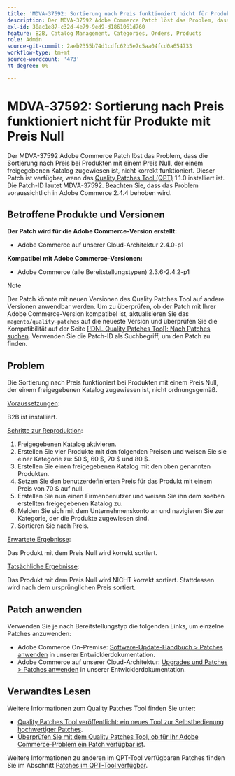 ```yaml
---
title: 'MDVA-37592: Sortierung nach Preis funktioniert nicht für Produkte mit Preis Null'
description: Der MDVA-37592 Adobe Commerce Patch löst das Problem, dass die Sortierung nach Preis bei Produkten mit einem Preis Null, der einem freigegebenen Katalog zugewiesen ist, nicht korrekt funktioniert. Dieser Patch ist verfügbar, wenn das [Quality Patches Tool (QPT)](/help/announcements/adobe-commerce-announcements/magento-quality-patches-released-new-tool-to-self-serve-quality-patches.md) 1.1.0 installiert ist. Die Patch-ID lautet MDVA-37592. Beachten Sie, dass das Problem voraussichtlich in Adobe Commerce 2.4.4 behoben wird.
exl-id: 30ac1e87-c32d-4e79-9ed9-d1861061d760
feature: B2B, Catalog Management, Categories, Orders, Products
role: Admin
source-git-commit: 2aeb2355b74d1cdfc62b5e7c5aa04fcd0a654733
workflow-type: tm+mt
source-wordcount: '473'
ht-degree: 0%

---
```


# MDVA-37592: Sortierung nach Preis funktioniert nicht für Produkte mit Preis Null

Der MDVA-37592 Adobe Commerce Patch löst das Problem, dass die Sortierung nach Preis bei Produkten mit einem Preis Null, der einem freigegebenen Katalog zugewiesen ist, nicht korrekt funktioniert. Dieser Patch ist verfügbar, wenn das [Quality Patches Tool (QPT)](/help/announcements/adobe-commerce-announcements/magento-quality-patches-released-new-tool-to-self-serve-quality-patches.md) 1.1.0 installiert ist. Die Patch-ID lautet MDVA-37592. Beachten Sie, dass das Problem voraussichtlich in Adobe Commerce 2.4.4 behoben wird.

## Betroffene Produkte und Versionen

**Der Patch wird für die Adobe Commerce-Version erstellt:**

* Adobe Commerce auf unserer Cloud-Architektur 2.4.0-p1

**Kompatibel mit Adobe Commerce-Versionen:**

* Adobe Commerce (alle Bereitstellungstypen) 2.3.6-2.4.2-p1

>[!NOTE]
>
>Der Patch könnte mit neuen Versionen des Quality Patches Tool auf andere Versionen anwendbar werden. Um zu überprüfen, ob der Patch mit Ihrer Adobe Commerce-Version kompatibel ist, aktualisieren Sie das `magento/quality-patches` auf die neueste Version und überprüfen Sie die Kompatibilität auf der Seite [[!DNL Quality Patches Tool]: Nach Patches suchen](https://experienceleague.adobe.com/tools/commerce-quality-patches/index.html?lang=de). Verwenden Sie die Patch-ID als Suchbegriff, um den Patch zu finden.

## Problem

Die Sortierung nach Preis funktioniert bei Produkten mit einem Preis Null, der einem freigegebenen Katalog zugewiesen ist, nicht ordnungsgemäß.

<u>Voraussetzungen</u>:

B2B ist installiert.

<u>Schritte zur Reproduktion</u>:

1. Freigegebenen Katalog aktivieren.
1. Erstellen Sie vier Produkte mit den folgenden Preisen und weisen Sie sie einer Kategorie zu: 50 $, 60 $, 70 $ und 80 $.
1. Erstellen Sie einen freigegebenen Katalog mit den oben genannten Produkten.
1. Setzen Sie den benutzerdefinierten Preis für das Produkt mit einem Preis von 70 $ auf null.
1. Erstellen Sie nun einen Firmenbenutzer und weisen Sie ihn dem soeben erstellten freigegebenen Katalog zu.
1. Melden Sie sich mit dem Unternehmenskonto an und navigieren Sie zur Kategorie, der die Produkte zugewiesen sind.
1. Sortieren Sie nach Preis.

<u>Erwartete Ergebnisse</u>:

Das Produkt mit dem Preis Null wird korrekt sortiert.

<u>Tatsächliche Ergebnisse</u>:

Das Produkt mit dem Preis Null wird NICHT korrekt sortiert. Stattdessen wird nach dem ursprünglichen Preis sortiert.

## Patch anwenden

Verwenden Sie je nach Bereitstellungstyp die folgenden Links, um einzelne Patches anzuwenden:

* Adobe Commerce On-Premise: [Software-Update-Handbuch > Patches anwenden](https://experienceleague.adobe.com/de/docs/commerce-operations/tools/quality-patches-tool/usage) in unserer Entwicklerdokumentation.
* Adobe Commerce auf unserer Cloud-Architektur: [Upgrades und Patches > Patches anwenden](https://experienceleague.adobe.com/de/docs/commerce-cloud-service/user-guide/develop/upgrade/apply-patches) in unserer Entwicklerdokumentation.

## Verwandtes Lesen

Weitere Informationen zum Quality Patches Tool finden Sie unter:

* [Quality Patches Tool veröffentlicht: ein neues Tool zur Selbstbedienung hochwertiger Patches](/help/announcements/adobe-commerce-announcements/magento-quality-patches-released-new-tool-to-self-serve-quality-patches.md).
* [Überprüfen Sie mit dem Quality Patches Tool, ob für Ihr Adobe Commerce-Problem ein Patch verfügbar ist](/help/support-tools/patches-available-in-qpt-tool/check-patch-for-magento-issue-with-magento-quality-patches.md).

Weitere Informationen zu anderen im QPT-Tool verfügbaren Patches finden Sie im Abschnitt [Patches im QPT-Tool verfügbar](https://support.magento.com/hc/en-us/sections/360010506631-Patches-available-in-QPT-tool-).
